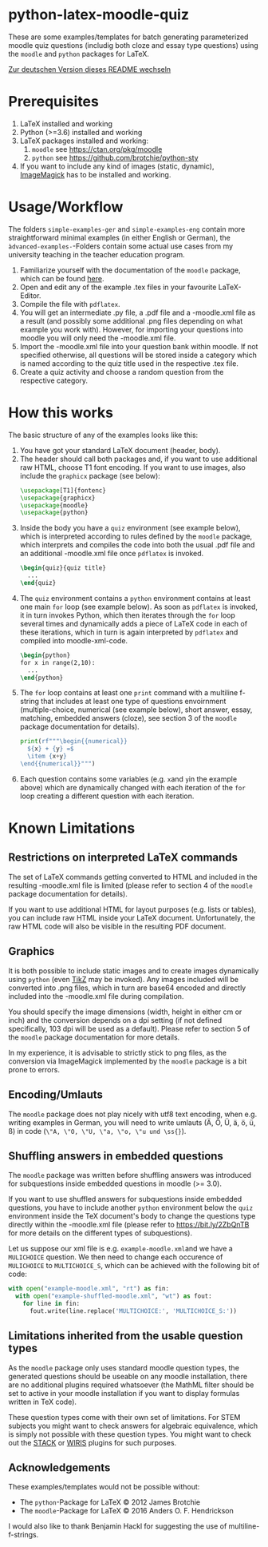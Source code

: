 # python-latex-moodle-quiz
These are some examples/templates for batch generating parameterized moodle quiz questions (includig both cloze and essay type questions) using the `moodle` and `python` packages for LaTeX.

[Zur deutschen Version dieses README wechseln](https://github.com/avohns/python-latex-moodle-quiz/blob/master/README-GER.md)

Prerequisites
=============

1. LaTeX installed and working
1. Python (>=3.6) installed and working
1. LaTeX packages installed and working:
   1. `moodle` see https://ctan.org/pkg/moodle
   1. `python` see https://github.com/brotchie/python-sty
1. If you want to include any kind of images (static, dynamic), [ImageMagick](https://imagemagick.org/index.php) has to be installed and working.
   
Usage/Workflow
==============

The folders `simple-examples-ger` and `simple-examples-eng` contain more straightforward minimal examples (in either English or German), the `àdvanced-examples-`-Folders contain some actual use cases from my university teaching in the teacher education program.

1. Familiarize yourself with the documentation of the `moodle` package, which can be found [here](http://mirrors.ctan.org/macros/latex/contrib/moodle/moodle.pdf).
1. Open and edit any of the example .tex files in your favourite LaTeX-Editor.
1. Compile the file with `pdflatex`.
1. You will get an intermediate .py file, a .pdf file and a -moodle.xml file as a result (and possibly some additional .png files depending on what example you work with). However, for importing your questions into moodle you will only need the -moodle.xml file.
1. Import the -moodle.xml file into your question bank within moodle. If not specified otherwise, all questions will be stored inside a category which is named according to the quiz title used in the respective .tex file.
1. Create a quiz activity and choose a random question from the respective category.

How this works
==============

The basic structure of any of the examples looks like this:

1. You have got your standard LaTeX document (header, body).
1. The header should call both packages and, if you want to use additional raw HTML, choose T1 font encoding. If you want to use images, also include the `graphicx` package (see below):
    ```latex 
    \usepackage[T1]{fontenc}
	\usepackage{graphicx}
    \usepackage{moodle}
    \usepackage{python}
    ```
1. Inside the body you have a `quiz` environment (see example below), which is interpreted according to rules defined by the `moodle` package, which interprets and compiles the code into both the usual .pdf file and an additional -moodle.xml file once `pdflatex` is invoked.
    ```latex
    \begin{quiz}{quiz title}
      ...
    \end{quiz}
    ```
1. The `quiz` environment contains a `python` environment contains at least one main `for` loop (see example below). As soon as `pdflatex` is invoked, it in turn invokes Python, which then iterates through the `for` loop several times and dynamically adds a piece of LaTeX code in each of these iterations, which in turn is again interpreted by `pdflatex` and compiled into moodle-xml-code.
    ```latex
    \begin{python}
    for x in range(2,10):
      ...
    \end{python}
    ```
1. The `for` loop contains at least one `print` command with a multiline f-string that includes at least one type of questions envoirnment (multiple-choice, numerical (see example below), short answer, essay, matching, embedded answers (cloze), see section 3 of the `moodle` package documentation for details). 
    ```python
    print(rf"""\begin{{numerical}}
      ${x} + {y} =$
      \item {x+y} 
    \end{{numerical}}""")
    ```
1. Each question contains some variables (e.g. `x`and `y`in the example above) which are dynamically changed with each iteration of the `for` loop creating a different question with each iteration.

Known Limitations
=================

Restrictions on interpreted LaTeX commands
------------------------------------------

The set of LaTeX commands getting converted to HTML and included in the resulting -moodle.xml file is limited (please refer to section 4 of the `moodle` package documentation for details). 

If you want to use additional HTML for layout purposes (e.g. lists or tables), you can include raw HTML inside your LaTeX document. Unfortunately, the raw HTML code will also be visible in the resulting PDF document.

Graphics
--------

It is both possible to include static images and to create images dynamically using `python` (even [TikZ](https://pgf-tikz.github.io/) may be invoked). Any images included will be converted into .png files, which in turn are base64 encoded and directly included into the -moodle.xml file during compilation. 

You should specify the image dimensions (width, height in either cm or inch) and the conversion depends on a dpi setting (if not defined specifically, 103 dpi will be used as a default). Please refer to section 5 of the `moodle` package documentation for more details. 

In my experience, it is advisable to strictly stick to png files, as the conversion via ImageMagick implemented by the `moodle` package is a bit prone to errors.

Encoding/Umlauts
----------------

The `moodle` package does not play nicely with utf8 text encoding, when e.g. writing examples in German, you will need to write umlauts (Ä, Ö, Ü, ä, ö, ü, ß) in code (`\"A, \"O, \"U, \"a, \"o, \"u und \ss{}`).


Shuffling answers in embedded questions
---------------------------------------

The `moodle` package was written before shuffling answers was introduced for subquestions inside embedded questions in moodle (>= 3.0). 

If you want to use shuffled answers for subquestions inside embedded questions, you have to include another `python` environment below the `quiz` environment inside the TeX document's body to change the questions type directly within the -moodle.xml file (please refer to https://bit.ly/2ZbQnTB for more details on the different types of subquestions). 

Let us suppose our xml file is e.g. `example-moodle.xml`and we have a `MULICHOICE` question. We then need to change each occurence of `MULICHOICE` to `MULTICHOICE_S`, which can be achieved with the following bit of code:

```python
with open("example-moodle.xml", "rt") as fin:
  with open("example-shuffled-moodle.xml", "wt") as fout:
    for line in fin:
      fout.write(line.replace('MULTICHOICE:', 'MULTICHOICE_S:'))
```

Limitations inherited from the usable question types
----------------------------------------------------

As the `moodle` package only uses standard moodle question types, the generated questions should be useable on any moodle installation, there are no additional plugins required whatsoever (the MathML filter should be set to active in your moodle installation if you want to display formulas written in TeX code).

These question types come with their own set of limitations. For STEM subjects you might want to check answers for algebraic equivalence, which is simply not possible with these question types. You might want to check out the [STACK](https://moodle.org/plugins/qtype_stack) or [WIRIS](https://moodle.org/plugins/view.php?id=26) plugins for such purposes.

Acknowledgements
----------------

These examples/templates would not be possible without:
- The `python`-Package for LaTeX © 2012 James Brotchie
- The `moodle`-Package for LaTeX © 2016 Anders O. F. Hendrickson 

I would also like to thank Benjamin Hackl for suggesting the use of multiline-f-strings.
